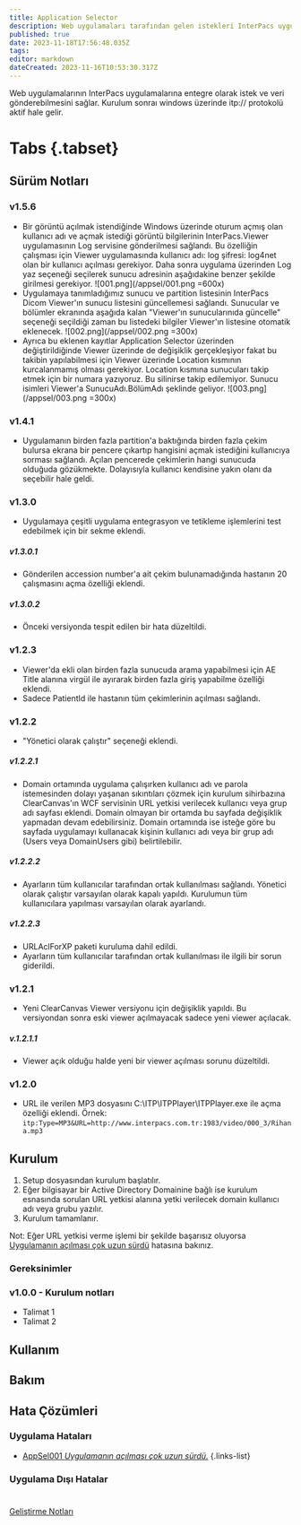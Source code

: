 ```yaml
---
title: Application Selector
description: Web uygulamaları tarafından gelen istekleri InterPacs uygulamalarına gönderir
published: true
date: 2023-11-18T17:56:48.035Z
tags: 
editor: markdown
dateCreated: 2023-11-16T10:53:30.317Z
---
```


Web uygulamalarının InterPacs uygulamalarına entegre olarak istek ve veri gönderebilmesini sağlar. Kurulum sonraı windows üzerinde itp:// protokolü aktif hale gelir.

# Tabs {.tabset}

## Sürüm Notları
### v1.5.6
- Bir görüntü açılmak istendiğinde Windows üzerinde oturum açmış olan kullanıcı adı ve açmak istediği görüntü bilgilerinin InterPacs.Viewer uygulamasının Log servisine gönderilmesi sağlandı. Bu özelliğin çalışması için Viewer uygulamasında kullanıcı adı: log şifresi: log4net olan bir kullanıcı açılması gerekiyor. Daha sonra uygulama üzerinden Log yaz seçeneği seçilerek sunucu adresinin aşağıdakine benzer şekilde girilmesi gerekiyor.
![001.png](/appsel/001.png =600x)
- Uygulamaya tanımladığımız sunucu ve partition listesinin InterPacs Dicom Viewer'ın sunucu listesini güncellemesi sağlandı. Sunucular ve bölümler ekranında aşağıda kalan "Viewer'ın sunucularınıda güncelle" seçeneği seçildiği zaman bu listedeki bilgiler Viewer'ın listesine otomatik eklenecek.
![002.png](/appsel/002.png =300x)
- Ayrıca bu eklenen kayıtlar Application Selector üzerinden değiştirildiğinde Viewer üzerinde de değişiklik gerçekleşiyor fakat bu takibin yapılabilmesi için Viewer üzerinde Location kısmının kurcalanmamış olması gerekiyor. Location kısmına sunucuları takip etmek için bir numara yazıyoruz. Bu silinirse takip edilemiyor. Sunucu isimleri Viewer'a SunucuAdı.BölümAdı şeklinde geliyor.
![003.png](/appsel/003.png =300x)
### v1.4.1
- Uygulamanın birden fazla partition'a baktığında birden fazla çekim bulursa ekrana bir pencere çıkartıp hangisini açmak istediğini kullanıcıya sorması sağlandı. Açılan pencerede çekimlerin hangi sunucuda olduğuda gözükmekte. Dolayısıyla kullanıcı kendisine yakın olanı da seçebilir hale geldi.
### v1.3.0
- Uygulamaya çeşitli uygulama entegrasyon ve tetikleme işlemlerini test edebilmek için bir sekme eklendi.
##### v1.3.0.1
- Gönderilen accession number'a ait çekim bulunamadığında hastanın 20 çalışmasını açma özelliği eklendi.
##### v1.3.0.2
- Önceki versiyonda tespit edilen bir hata düzeltildi.
### v1.2.3
- Viewer'da ekli olan birden fazla sunucuda arama yapabilmesi için AE Title alanına virgül ile ayırarak birden fazla giriş yapabilme özelliği eklendi.
- Sadece PatientId ile hastanın tüm çekimlerinin açılması sağlandı.
### v1.2.2
- "Yönetici olarak çalıştır" seçeneği eklendi.
##### v1.2.2.1
- Domain ortamında uygulama çalışırken kullanıcı adı ve parola istemesinden dolayı yaşanan sıkıntıları çözmek için kurulum sihirbazına ClearCanvas'ın WCF servisinin URL yetkisi verilecek kullanıcı veya grup adı sayfası eklendi. Domain olmayan bir ortamda bu sayfada değişiklik yapmadan devam edebilirsiniz. Domain ortamında ise isteğe göre bu sayfada uygulamayı kullanacak kişinin kullanıcı adı veya bir grup adı (Users veya DomainUsers gibi) belirtilebilir.
##### v1.2.2.2
- Ayarların tüm kullanıcılar tarafından ortak kullanılması sağlandı. Yönetici olarak çalıştır varsayılan olarak kapalı yapıldı. Kurulumun tüm kullanıcılara yapılması varsayılan olarak ayarlandı.
##### v1.2.2.3
- URLAclForXP paketi kuruluma dahil edildi.
- Ayarların tüm kullanıcılar tarafından ortak kullanılması ile ilgili bir sorun giderildi.
### v1.2.1
- Yeni ClearCanvas Viewer versiyonu için değişiklik yapıldı. Bu versiyondan sonra eski viewer açılmayacak sadece yeni viewer açılacak.
##### v.1.2.1.1
- Viewer açık olduğu halde yeni bir viewer açılması sorunu düzeltildi.
### v1.2.0
- URL ile verilen MP3 dosyasını C:\ITP\ITPPlayer\ITPPlayer.exe ile açma özelliği eklendi.
Örnek: `itp:Type=MP3&URL=http://www.interpacs.com.tr:1983/video/000_3/Rihana.mp3`



## Kurulum
1. Setup dosyasından kurulum başlatılır.
2. Eğer bilgisayar bir Active Directory Domainine bağlı ise kurulum esnasında sorulan URL yetkisi alanına yetki verilecek domain kullanıcı adı veya grubu yazılır.
3. Kurulum tamamlanır.

Not: Eğer URL yetkisi verme işlemi bir şekilde başarısız oluyorsa [Uygulamanın açılması çok uzun sürdü](/Hatalar/AppSel001) hatasına bakınız.

### Gereksinimler


### v1.0.0 - Kurulum notları
- Talimat 1
- Talimat 2

## Kullanım

## Bakım

## Hata Çözümleri

### Uygulama Hataları
- [AppSel001 *Uygulamanın açılması çok uzun sürdü.*](/Hatalar/AppSel001)
{.links-list}

### Uygulama Dışı Hatalar

#
[Geliştirme Notları](/Gelistirme/Uygulama-Adi)